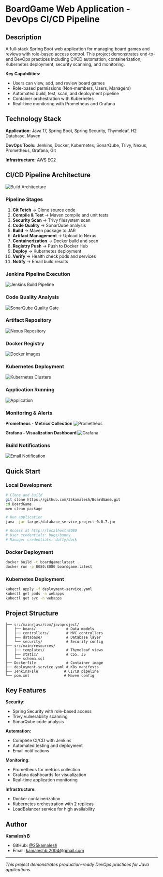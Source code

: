 # BoardGame Web Application - DevOps CI/CD Pipeline

## Description

A full-stack Spring Boot web application for managing board games and reviews with role-based access control. This project demonstrates end-to-end DevOps practices including CI/CD automation, containerization, Kubernetes deployment, security scanning, and monitoring.

**Key Capabilities:**
- Users can view, add, and review board games
- Role-based permissions (Non-members, Users, Managers)
- Automated build, test, scan, and deployment pipeline
- Container orchestration with Kubernetes
- Real-time monitoring with Prometheus and Grafana

## Technology Stack

**Application:** Java 17, Spring Boot, Spring Security, Thymeleaf, H2 Database, Maven

**DevOps Tools:** Jenkins, Docker, Kubernetes, SonarQube, Trivy, Nexus, Prometheus, Grafana, Git

**Infrastructure:** AWS EC2

## CI/CD Pipeline Architecture

![Build Architecture](Proof_of_Work/Build_architecture%20(1).png)

### Pipeline Stages

1. **Git Fetch** → Clone source code
2. **Compile & Test** → Maven compile and unit tests
3. **Security Scan** → Trivy filesystem scan
4. **Code Quality** → SonarQube analysis
5. **Build** → Maven package to JAR
6. **Artifact Management** → Upload to Nexus
7. **Containerization** → Docker build and scan
8. **Registry Push** → Push to Docker Hub
9. **Deploy** → Kubernetes deployment
10. **Verify** → Health check pods and services
11. **Notify** → Email build results

### Jenkins Pipeline Execution

![Jenkins Build Pipeline](Proof_of_Work/jenkins_Build_pipeline.png)

### Code Quality Analysis

![SonarQube Quality Gate](Proof_of_Work/Sonaraube%20quality%20gate%20passed.png)

### Artifact Repository

![Nexus Repository](Proof_of_Work/Nexus_Repo.png)

### Docker Registry

![Docker Images](Proof_of_Work/Docker_Images_Pushed.png)

### Kubernetes Deployment

![Kubernetes Clusters](Proof_of_Work/kubernets_clusters_running.png)

### Application Running

![Application](Proof_of_Work/application_running.png)

### Monitoring & Alerts

**Prometheus - Metrics Collection**
![Prometheus](Proof_of_Work/Prometheus.png)

**Grafana - Visualization Dashboard**
![Grafana](Proof_of_Work/Grafana.png)

### Build Notifications

![Email Notification](Proof_of_Work/Post_Build_result_mail.png)

## Quick Start

### Local Development

```bash
# Clone and build
git clone https://github.com/25kamalesh/BoardGame.git
cd BoardGame
mvn clean package

# Run application
java -jar target/database_service_project-0.0.7.jar

# Access at http://localhost:8080
# User credentials: bugs/bunny
# Manager credentials: daffy/duck
```

### Docker Deployment

```bash
docker build -t boardgame:latest .
docker run -p 8080:8080 boardgame:latest
```

### Kubernetes Deployment

```bash
kubectl apply -f deployment-service.yaml
kubectl get pods -n webapps
kubectl get svc -n webapps
```

## Project Structure

```
├── src/main/java/com/javaproject/
│   ├── beans/              # Data models
│   ├── controllers/        # MVC controllers
│   ├── database/           # Database layer
│   └── security/           # Security config
├── src/main/resources/
│   ├── templates/          # Thymeleaf views
│   ├── static/             # CSS, JS
│   └── schema.sql
├── Dockerfile              # Container image
├── deployment-service.yaml # K8s manifests
├── JenkinsFIle            # CI/CD pipeline
└── pom.xml                # Maven config
```

## Key Features

**Security:**
- Spring Security with role-based access
- Trivy vulnerability scanning
- SonarQube code analysis

**Automation:**
- Complete CI/CD with Jenkins
- Automated testing and deployment
- Email notifications

**Monitoring:**
- Prometheus for metrics collection
- Grafana dashboards for visualization
- Real-time application monitoring

**Infrastructure:**
- Docker containerization
- Kubernetes orchestration with 2 replicas
- LoadBalancer service for high availability

## Author

**Kamalesh B**
- GitHub: [@25kamalesh](https://github.com/25kamalesh)
- Email: kamaleshb.2004@gmail.com

---

*This project demonstrates production-ready DevOps practices for Java applications.*
